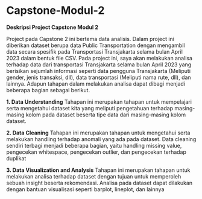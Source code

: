 # Capstone-Modul-2

**Deskripsi Project Capstone Modul 2**

Project pada Capstone 2 ini bertema data analisis. Dalam project ini diberikan dataset berupa data Public Transportation dengan mengambil data secara spesifik pada Transportasi Transjakarta selama bulan April 2023 dalam bentuk file CSV. Pada project ini, saya akan melakukan analisa terhadap data dari transportasi Transjakarta selama bulan April 2023 yang berisikan sejumlah informasi seperti data pengguna Transjakarta (Meliputi gender, jenis transaksi, dll), data transportasi (Meliputi nama rute, dll), dan lainnya. Adapun tahapan dalam melakukan analisa dapat dibagi menjadi beberapa bagian sebagai berikut.

**1. Data Understanding**
Tahapan ini merupakan tahapan untuk mempelajari serta mengetahui dataset kita yang meliputi pengetahuan terhadap masing-masing kolom pada dataset beserta tipe data dari masing-masing kolom dataset.

**2. Data Cleaning**
Tahapan ini merupakan tahapan untuk mengetahui serta melakukan handling terhadap anomali yang ada pada dataset. Data cleaning sendiri terbagi menjadi beberapa bagian, yaitu handling missing value, pengecekan whitespace, pengecekan outlier, dan pengecekan terhadap duplikat

**3. Data Visualization and Analysis**
Tahapan ini merupakan tahapan untuk melakukan analisa terhadap dataset dengan tujuan untuk memperoleh sebuah insight beserta rekomendasi. Analisa pada dataset dapat dilakukan dengan bantuan visualisasi seperti barplot, lineplot, dan lainnya
